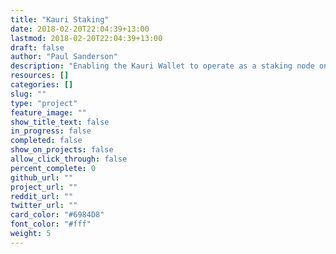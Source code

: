 ```yaml
---
title: "Kauri Staking"
date: 2018-02-20T22:04:39+13:00
lastmod: 2018-02-20T22:04:39+13:00
draft: false
author: "Paul Sanderson"
description: "Enabling the Kauri Wallet to operate as a staking node on your desktop or remotely on a Raspberry Pi."
resources: []
categories: []
slug: ""
type: "project"
feature_image: ""
show_title_text: false
in_progress: false
completed: false
show_on_projects: false
allow_click_through: false
percent_complete: 0
github_url: ""
project_url: ""
reddit_url: ""
twitter_url: ""
card_color: "#6984D8"
font_color: "#fff"
weight: 5
---
```

